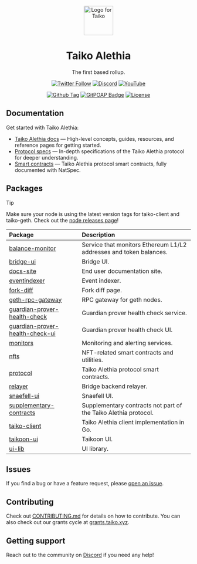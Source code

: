 <p align="center">
  <img src="./.github/taiko-icon-blk.svg" width="80" alt="Logo for Taiko" />
</p>

<h1 align="center">
  Taiko Alethia
</h1>

<p align="center">
  The first based rollup.
</p>

<div align="center">

[![Twitter Follow](https://img.shields.io/twitter/follow/taikoxyz?style=social)](https://twitter.com/taikoxyz)
[![Discord](https://img.shields.io/discord/984015101017346058?color=%235865F2&label=Discord&logo=discord&logoColor=%23fff)](https://discord.gg/taikoxyz)
[![YouTube](https://img.shields.io/youtube/channel/subscribers/UCxd_ARE9LtAEdnRQA6g1TaQ)](https://www.youtube.com/@taikoxyz)

[![Github Tag](https://img.shields.io/github/v/tag/taikoxyz/taiko-mono.svg)](https://github.com/taikoxyz/taiko-mono/releases)
[![GitPOAP Badge](https://public-api.gitpoap.io/v1/repo/taikoxyz/taiko-mono/badge)](https://www.gitpoap.io/gh/taikoxyz/taiko-mono)
[![License](https://img.shields.io/github/license/taikoxyz/taiko-mono)](https://github.com/taikoxyz/taiko-mono/blob/main/LICENSE)

</div>

## Documentation

Get started with Taiko Alethia:

- [Taiko Alethia docs](https://docs.taiko.xyz) — High-level concepts, guides, resources, and reference pages for getting started.
- [Protocol specs](./packages/protocol/docs/README.md) — In-depth specifications of the Taiko Alethia protocol for deeper understanding.
- [Smart contracts](./packages/protocol/contracts/) — Taiko Alethia protocol smart contracts, fully documented with NatSpec.

## Packages

> [!TIP]
> Make sure your node is using the latest version tags for taiko-client and taiko-geth. Check out the [node releases page](https://docs.taiko.xyz/network-reference/software-releases-and-deployments)!

| Package                                                                       | Description                                                        |
| :---------------------------------------------------------------------------- | :----------------------------------------------------------------- |
| [balance-monitor](./packages/balance-monitor)                                 | Service that monitors Ethereum L1/L2 addresses and token balances. |
| [bridge-ui](./packages/bridge-ui)                                             | Bridge UI.                                                         |
| [docs-site](./packages/docs-site)                                             | End user documentation site.                                       |
| [eventindexer](./packages/eventindexer)                                       | Event indexer.                                                     |
| [fork-diff](./packages/fork-diff)                                             | Fork diff page.                                                    |
| [geth-rpc-gateway](./packages/geth-rpc-gateway)                               | RPC gateway for geth nodes.                                        |
| [guardian-prover-health-check](./packages/guardian-prover-health-check)       | Guardian prover health check service.                              |
| [guardian-prover-health-check-ui](./packages/guardian-prover-health-check-ui) | Guardian prover health check UI.                                   |
| [monitors](./packages/monitors)                                               | Monitoring and alerting services.                                  |
| [nfts](./packages/nfts)                                                       | NFT-related smart contracts and utilities.                         |
| [protocol](./packages/protocol)                                               | Taiko Alethia protocol smart contracts.                            |
| [relayer](./packages/relayer)                                                 | Bridge backend relayer.                                            |
| [snaefell-ui](./packages/snaefell-ui)                                         | Snaefell UI.                                                       |
| [supplementary-contracts](./packages/supplementary-contracts)                 | Supplementary contracts not part of the Taiko Alethia protocol.    |
| [taiko-client](./packages/taiko-client)                                       | Taiko Alethia client implementation in Go.                         |
| [taikoon-ui](./packages/taikoon-ui)                                           | Taikoon UI.                                                        |
| [ui-lib](./packages/ui-lib)                                                   | UI library.                                                        |

## Issues

If you find a bug or have a feature request, please [open an issue](https://github.com/taikoxyz/taiko-mono/issues/new/choose).

## Contributing

Check out [CONTRIBUTING.md](./CONTRIBUTING.md) for details on how to contribute. You can also check out our grants cycle at [grants.taiko.xyz](https://grants.taiko.xyz).

## Getting support

Reach out to the community on [Discord](https://discord.gg/taikoxyz) if you need any help!
